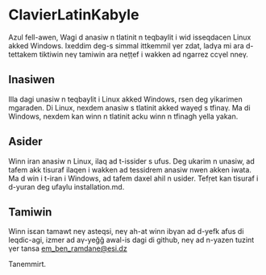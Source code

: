 # ClavierLatinKabyle
Azul fell-awen,
Wagi d anasiw n tlatinit n teqbaylit i wid isseqdacen Linux akked Windows.
Ixeddim deg-s simmal ittkemmil γer zdat, ladγa mi ara d-tettakem tiktiwin neγ tamiwin ara neṭṭef i wakken ad ngarrez ccγel nneγ.

Inasiwen
---------
Illa dagi unasiw n teqbaylit i Linux akked Windows, rsen deg yikarimen mgaraden. Di Linux, nexdem anasiw s tlatinit akked wayeḍ s tfinaγ. Ma di Windows, nexdem kan winn n tlatinit acku winn n tfinagh yella yakan.

Asider
------
Winn iran anasiw n Linux, ilaq ad t-issider s ufus. Deg ukarim n unasiw, ad tafem akk tisuraf ilaqen i wakken ad tessidrem anasiw nwen akken iwata.
Ma d win i t-iran i Windows, ad tafem daxel ahil n usider. Tefṛet kan tisuraf i d-yuran deg ufaylu installation.md.


Tamiwin
-------
Winn isεan tamawt neγ asteqsi, neγ ah-at winn ibγan ad d-yefk afus di leqdic-agi, izmer ad aγ-yeǧǧ awal-is dagi di github, neγ ad n-yazen tuzint γer tansa em_ben_ramdane@esi.dz

Tanemmirt.
